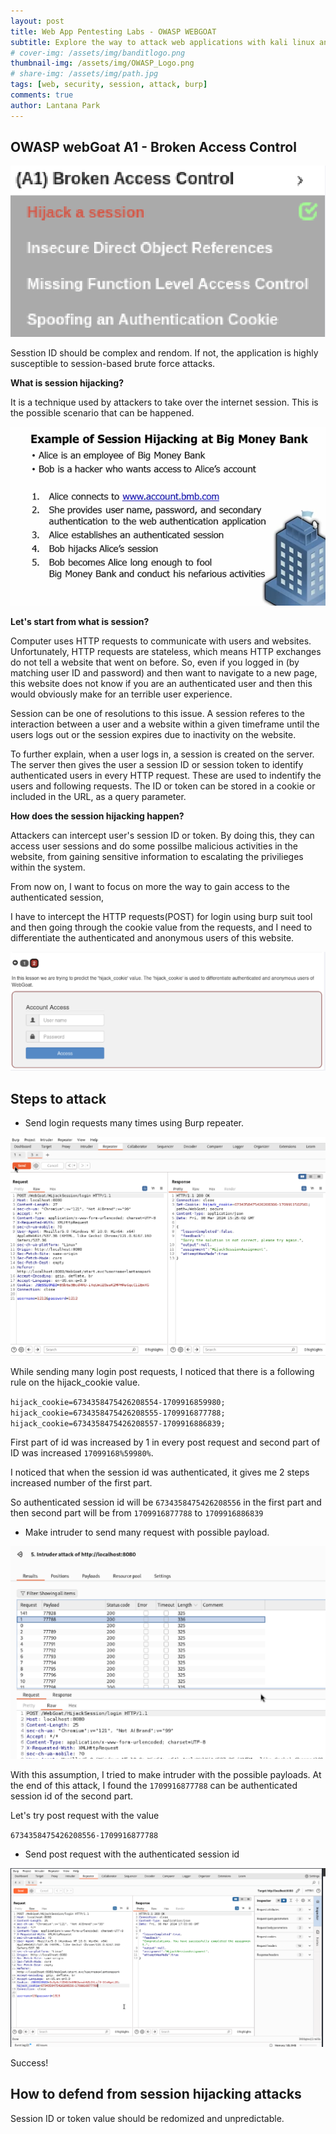 ```yaml
---
layout: post
title: Web App Pentesting Labs - OWASP WEBGOAT
subtitle: Explore the way to attack web applications with kali linux and OWASP - hijacking session
# cover-img: /assets/img/banditlogo.png
thumbnail-img: /assets/img/OWASP_Logo.png
# share-img: /assets/img/path.jpg
tags: [web, security, session, attack, burp]
comments: true
author: Lantana Park
---
```


## OWASP webGoat A1 - Broken Access Control

![index](/assets/img/sessionhijacking/Screenshot%202024-03-08%20at%2018.03.44.png)

Sesstion ID should be complex and rendom. If not, the application is highly susceptible to session-based brute force attacks.

**What is session hijacking?**

It is a technique used by attackers to take over the internet session. This is the possible scenario that can be happened.

![possiblesenario](/assets/img/sessionhijacking/Screenshot%202024-03-06%20at%2017.30.34.png)

**Let's start from what is session?**

Computer uses HTTP requests to communicate with users and websites. Unfortunately, HTTP requests are stateless, which means HTTP exchanges do not tell a website that went on before. So, even if you logged in (by matching user ID and password) and then want to navigate to a new page, this website does not know if you are an authenticated user and then this would obviously make for an terrible user experience.

Session can be one of resolutions to this issue. A session referes to the interaction between a user and a website within a given timeframe until the users logs out or the session expires due to inactivity on the website.

To further explain, when a user logs in, a session is created on the server. The server then gives the user a session ID or session token to identify authenticated users in every HTTP request. These are used to indentify the users and following requests. The ID or token can be stored in a cookie or included in the URL, as a query parameter.

**How does the session hijacking happen?**

Attackers can intercept user's session ID or token. By doing this, they can access user sessions and do some possilbe malicious activities in the website, from gaining sensitive information to escalating the privilieges within the system.

From now on, I want to focus on more the way to gain access to the authenticated session,

I have to intercept the HTTP requests(POST) for login using burp suit tool and then going through the cookie value from the requests, and I need to differentiate the authenticated and anonymous users of this website.

![quest](/assets/img/sessionhijacking/Screenshot%202024-03-06%20at%2021.09.06.png)

## Steps to attack

- Send login requests many times using Burp repeater.

![repeater](/assets/img/sessionhijacking/Screenshot%202024-03-08%20at%2016.25.07.png)

While sending many login post requests, I noticed that there is a following rule on the hijack_cookie value.

`hijack_cookie=6734358475426208554-1709916859980;`
`hijack_cookie=6734358475426208555-1709916877788;`
`hijack_cookie=6734358475426208557-1709916886839;`

First part of id was increased by 1 in every post request and second part of ID was increased `17099168%59980%`.

I noticed that when the session id was authenticated, it gives me 2 steps increased number of the first part.

So authenticated session id will be `6734358475426208556` in the first part and then second part will be from `1709916877788` to `1709916886839`

- Make intruder to send many request with possible payload.

![intruder](/assets/img/sessionhijacking/Screenshot%202024-03-08%20at%2018.04.07.png)

With this assumption, I tried to make intruder with the possible payloads. At the end of this attack, I found the `1709916877788` can be authenticated session id of the second part.

Let's try post request with the value

`6734358475426208556-1709916877788`

- Send post request with the authenticated session id

![success](/assets/img/sessionhijacking/Screenshot%202024-03-08%20at%2018.03.25.png)

Success! 

## How to defend from session hijacking attacks

Session ID or token value should be redomized and unpredictable.
